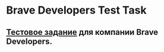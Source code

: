 # Brave Developers Test Task

## [Тестовое задание](https://docs.yandex.ru/docs/view?url=ya-disk-public%3A%2F%2Fnfm0rZ%2BJtypbBbdeG5M67L1FZdtnOIu6T%2BT0vx9aoQicgv2Fr7yBfdoB%2FVqxFTyC%2FCH%2B%2BsnE5duAiqM%2FEjDILQ%3D%3D&name=test-task-frontend.pdf&nosw=1) для компании Brave Developers.
